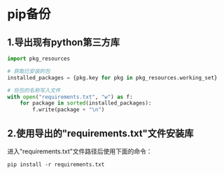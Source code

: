 # pip备份

##  1.导出现有python第三方库

```python
import pkg_resources

# 获取已安装的包
installed_packages = {pkg.key for pkg in pkg_resources.working_set}

# 将包的名称写入文件
with open("requirements.txt", "w") as f:
    for package in sorted(installed_packages):
        f.write(package + "\n")
```

## 2.使用导出的"requirements.txt"文件安装库

进入"requirements.txt"文件路径后使用下面的命令：

```
pip install -r requirements.txt
```

